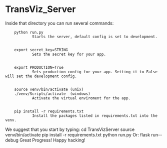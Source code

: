 # TransViz_Server
Inside that directory you can run several commands:


        python run.py
                Starts the server, default config is set to development.


        export secret_key=STRING
                Sets the secret key for your app.


        export PRODUCTION=True
                Sets production config for your app. Setting it to False will set the development config.


        source venv/bin/activate (unix)
        ./venv/Scripts/activate  (windows)
                Activate the virtual enviroment for the app.


        pip install -r requirements.txt
                Install the packages listed in requirements.txt into the venv.


We suggest that you start by typing:
        cd TransVizServer
        source venv/bin/activate
        pip install -r requirements.txt
        python run.py
Or:
        flask run--debug
Great Progress!
Happy hacking!